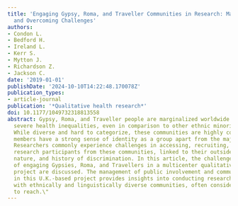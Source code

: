 ```yaml
---
title: 'Engaging Gypsy, Roma, and Traveller Communities in Research: Maximizing Opportunities
  and Overcoming Challenges'
authors:
- Condon L.
- Bedford H.
- Ireland L.
- Kerr S.
- Mytton J.
- Richardson Z.
- Jackson C.
date: '2019-01-01'
publishDate: '2024-10-10T14:22:48.170078Z'
publication_types:
- article-journal
publication: '*Qualitative health research*'
doi: 10.1177/1049732318813558
abstract: Gypsy, Roma, and Traveller people are marginalized worldwide and experience
  severe health inequalities, even in comparison to other ethnic minority groups.
  While diverse and hard to categorize, these communities are highly cohesive and
  members have a strong sense of identity as a group apart from the majority population.
  Researchers commonly experience challenges in accessing, recruiting, and retaining
  research participants from these communities, linked to their outsider status, insular
  nature, and history of discrimination. In this article, the challenges and the opportunities
  of engaging Gypsies, Roma, and Travellers in a multicenter qualitative research
  project are discussed. The management of public involvement and community engagement
  in this U.K.-based project provides insights into conducting research effectively
  with ethnically and linguistically diverse communities, often considered to be \"hard
  to reach.\"
---
```

